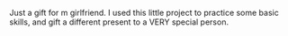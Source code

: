 Just a gift for m girlfriend.
I used this little project to practice some basic skills, and gift a different present to a VERY special person.
